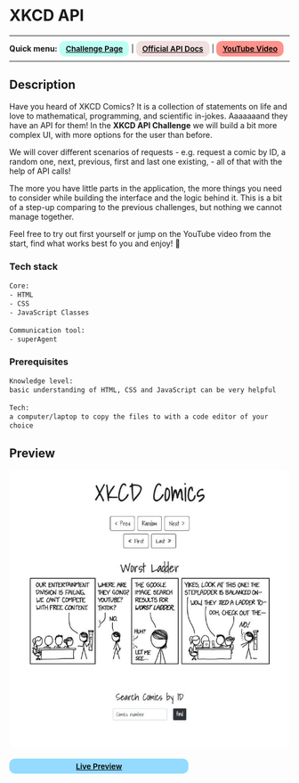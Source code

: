 # XKCD API

---

<div>
<b>Quick menu:</b>
<a href="https://" target="_blank" rel="noopener noreferrer"
    style="padding:0.35rem 0.7rem;
    color: black;
    background: #BDFFF3;
    border-radius:10px;
    font-size:0.85rem;
    font-weight:600;">Challenge Page</a> |
<a href="https://xkcd.com/json.html" target="_blank" rel="noopener noreferrer"
    style="padding:0.35rem 0.7rem;
    color: black;
    background: #F1DEDE;
    border-radius:10px;
    font-size:0.85rem;
    font-weight:600;">Official API Docs</a> |
<a href="https://" target="_blank" rel="noopener noreferrer"
    style="padding:0.35rem 0.7rem;
    color: black;
    background: #FE938C;
    border-radius:10px;
    font-size:0.85rem;
    font-weight:600;">YouTube Video</a> 
</div>

---

## Description

<p>Have you heard of XKCD Comics? It is a collection of statements on life and love to mathematical, programming, and scientific in-jokes. Aaaaaaand they have an API for them! In the <b>XKCD API Challenge</b> we will build a bit more complex UI, with more options for the user than before.</p>

<p>We will cover different scenarios of requests - e.g. request a comic by ID, a random one, next, previous, first and last one existing, - all of that with the help of API calls!</p>

<p>The more you have little parts in the application, the more things you need to consider while building the interface and the logic behind it. This is a bit of a step-up comparing to the previous challenges, but nothing we cannot manage together.</p>

<p>Feel free to try out first yourself or jump on the YouTube video from the start, find what works best fo you and enjoy! 🐣
</p>

### Tech stack

```
Core:
- HTML
- CSS
- JavaScript Classes

Communication tool:
- superAgent
```

### Prerequisites

```
Knowledge level:
basic understanding of HTML, CSS and JavaScript can be very helpful

Tech:
a computer/laptop to copy the files to with a code editor of your choice
```

## Preview

<img src="/preview.jpeg" height="500" style="border-radius:10px;margin-bottom:1rem;" />

<div style="padding:0.35rem 0.7rem;
    background: #94dbff;
    border-radius:10px;
    width:300px;
    text-align:center;
    font-weight:600;
    font-size:0.85rem">
    <a style="color:black;" href="https://https://danascript.github.io/the-ultimate-api-challenge-xkcd/" target="_blank" rel="noopener noreferrer">Live Preview</a>
</div>
